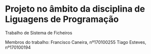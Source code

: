 # Projeto no âmbito da disciplina de Liguagens de Programação

Trabalho de Sistema de Ficheiros

Membros do trabalho:
Francisco Caneira, nº170100255
Tiago Esteves, nº170100194
